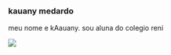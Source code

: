 ### kauany medardo
meu nome e kAauany.
sou aluna do colegio reni

![](https://media.tenor.com/SzLS2EyPOJQAAAAM/fnaf-fredbear.gif)
